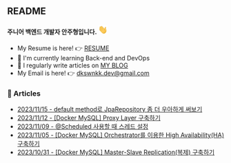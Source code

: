 
## README

#### 주니어 백엔드 개발자 안주형입니다. <img src="https://raw.githubusercontent.com/ABSphreak/ABSphreak/master/gifs/Hi.gif" width="22">
- My Resume is here! 👉 [RESUME](null)
- 🌱 I'm currently learning Back-end and DevOps
- 📝 I regularly write articles on [MY BLOG](https://dkswnkk.tistory.com/)
- My Email is here! 👉  dkswnkk.dev@gmail.com

### 📖 Articles

- [2023/11/15 - default method로 JpaRepository 좀 더 우아하게 써보기](https://dkswnkk.tistory.com/730) <br/>
- [2023/11/12 - [Docker MySQL] Proxy Layer 구축하기](https://dkswnkk.tistory.com/729) <br/>
- [2023/11/09 - @Scheduled 사용할 때 스레드 설정](https://dkswnkk.tistory.com/728) <br/>
- [2023/11/05 - [Docker MySQL] Orchestrator를 이용한 High Availability(HA) 구축하기](https://dkswnkk.tistory.com/727) <br/>
- [2023/10/31 - [Docker MySQL] Master-Slave Replication(복제) 구축하기](https://dkswnkk.tistory.com/725) <br/>
